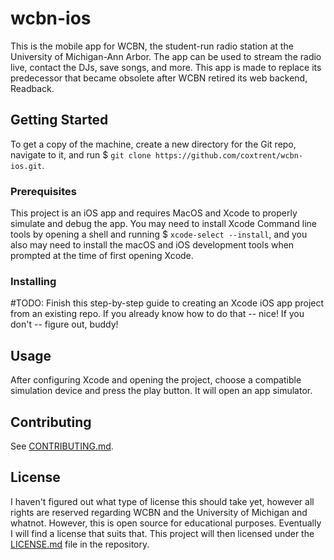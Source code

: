 # wcbn-ios

This is the mobile app for WCBN, the student-run radio station at the University of Michigan-Ann Arbor. The app can be used to stream the radio live, contact the DJs, save songs, and more. This app is made to replace its predecessor that became obsolete after WCBN retired its web backend, Readback.

## Getting Started

To get a copy of the machine, create a new directory for the Git repo, navigate to it, and run $ `git clone https://github.com/coxtrent/wcbn-ios.git`.



### Prerequisites

This project is an iOS app and requires MacOS and Xcode to properly simulate and debug the app. You may need to install Xcode Command line tools by opening a shell and running $ `xcode-select --install`, and you also may need to install the macOS and iOS development tools when prompted at the time of first opening Xcode.


### Installing

#TODO: Finish this step-by-step guide to creating an Xcode iOS app project from an existing repo. If you already know how to do that -- nice! If you don't -- figure out, buddy!


## Usage

After configuring Xcode and opening the project, choose a compatible simulation device and press the play button. It will open an app simulator.

## Contributing

See [CONTRIBUTING.md](https://github.com/coxtrent/wcbn-ios/CONTRIBUTING.md).

## License

I haven't figured out what type of license this should take yet, however all rights are reserved regarding WCBN and the University of Michigan and whatnot. However, this is open source for educational purposes. Eventually I will find a license that suits that. This project will then licensed under the [LICENSE.md](LICENSE.md) file in the repository.